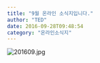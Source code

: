 ```yaml
---
title: "9월 온라인 소식지입니다."
author: "TED"
date: 2016-09-28T09:48:54
category: "온라인소식지"
---
```


![201609.jpg](/files/attach/images/1659/304/033/6b6e12fe98d31614b0c25696f807fa70.jpg)
